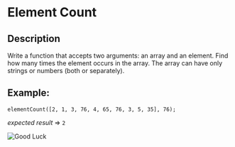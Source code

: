 # Element Count

## Description

Write a function that accepts two arguments: an array and an element. Find how many times the element occurs in the array. The array can have only strings or numbers (both or separately).


**Example:**
------------------------------------------
`elementCount([2, 1, 3, 76, 4, 65, 76, 3, 5, 35], 76);`

_expected result_ => `2`

![Good Luck](https://gph.is/g/Zx1gQNq)

